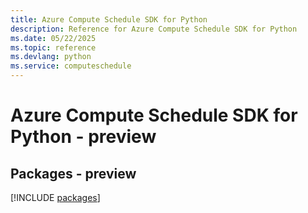 ```yaml
---
title: Azure Compute Schedule SDK for Python
description: Reference for Azure Compute Schedule SDK for Python
ms.date: 05/22/2025
ms.topic: reference
ms.devlang: python
ms.service: computeschedule
---
```

# Azure Compute Schedule SDK for Python - preview
## Packages - preview
[!INCLUDE [packages](compute-schedule-index.md)]